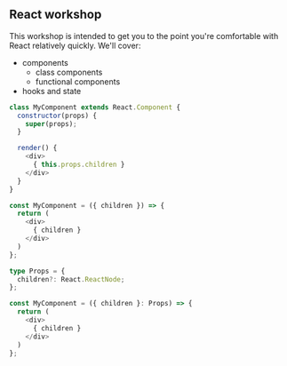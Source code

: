 ## React workshop

This workshop is intended to get you to the point you're comfortable with React relatively quickly.
We'll cover:

  - components
    - class components
    - functional components 
  - hooks and state


```js
class MyComponent extends React.Component {
  constructor(props) {
    super(props);
  }

  render() {
    <div>
      { this.props.children }
    </div>
  }
}
```

```js
const MyComponent = ({ children }) => {
  return (
    <div>
      { children }
    </div>
  )
};
```

```typescript
type Props = {
  children?: React.ReactNode;
};

const MyComponent = ({ children }: Props) => {
  return (
    <div>
      { children }
    </div>
  )
};
```
